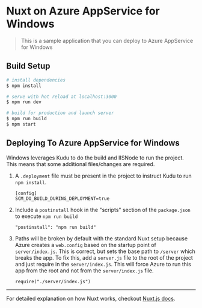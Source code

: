 # Nuxt on Azure AppService for Windows

> This is a sample application that you can deploy to Azure AppService for Windows

## Build Setup

```bash
# install dependencies
$ npm install

# serve with hot reload at localhost:3000
$ npm run dev

# build for production and launch server
$ npm run build
$ npm start
```

## Deploying To Azure AppService for Windows

Windows leverages Kudu to do the build and IISNode to run the project. This means that some additional files/changes are required.

1. A `.deployment` file must be present in the project to instruct Kudu to run `npm install`.

   ```
   [config]
   SCM_DO_BUILD_DURING_DEPLOYMENT=true
   ```

2. Include a `postinstall` hook in the "scripts" section of the `package.json` to execute `npm run build`

   ```
   "postinstall": "npm run build"
   ```

3. Paths will be broken by default with the standard Nuxt setup because Azure creates a `web.config` based on the startup point of `server/index.js`. This is correct, but sets the base path to `/server` which breaks the app. To fix this, add a `server.js` file to the root of the project and just require in the `server/index.js`. This will force Azure to run this app from the root and not from the `server/index.js` file.

   ```
   require("./server/index.js")
   ```

---

For detailed explanation on how Nuxt works, checkout [Nuxt.js docs](https://nuxtjs.org).
